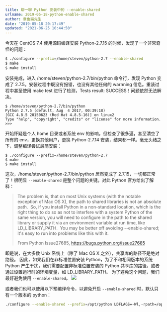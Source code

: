 ```yaml
---
title: 聊一聊 Python 安装中的 --enable-shared
urlname: 2019-05-18-python-enable-shared
author: 章鱼猫先生
date: "2019-05-18 20:17:49"
updated: "2021-06-25 10:44:50"
---
```


今天在 CentOS 7.4 使用源码编译安装 Python-2.7.15 的时候，发现了一个非常奇怪的问题：

```bash
$ ./configure --prefix=/home/steven/python-2.7 --enable-shared
$ make
$ make install
```

安装完成，进入 /home/steven/python-2.7/bin/python 命令行，发现 Python 变成了 2.7.5。安装过程中既没有报错，也没有其他任何的 warnning 信息。重装过程中甚至使用 make test 进行了检测，Tests result: SUCCESS！问题依然无法解决。

    $ /home/steven/python-2.7/bin/python
    Python 2.7.5 (default, Aug  4 2017, 00:39:18)
    [GCC 4.8.5 20150623 (Red Hat 4.8.5-16)] on linux2
    Type "help", "copyright", "credits" or "license" for more information.
    >>>

开始怀疑是个人 home 目录或者系统 env 的影响，但检查了很多遍，甚至清空了所有的 env，更换其他用户，更换 Python-2.7.14 安装，结果都一样。毫无头绪之下，调整编译尝试最简安装：

    $ ./configure --prefix=/home/steven/python-2.7
    $ make
    $ make install

这次，/home/steven/python-2.7/bin/python 居然变成了 2.7.15，一切都正常了！很明显 `--enable-shared` 是整个问题的关键。对此 Python 官方给出了解释：

> The problem is, that on most Unix systems (with the notable exception of Mac OS X), the path to shared libraries is not an absolute path.  So, if you install Python in a non-standard location, which is the right thing to do so as not to interfere with a system Python of the same version, you will need to configure in the path to the shared library or supply it via an environment variable at run time, like LD_LIBRARY_PATH.  You may be better off avoiding --enable-shared; it's easy to run into problems like this with it.
>
> From Python Issue27685, <https://bugs.python.org/issue27685>

即是说，在大多数 Unix 系统上（除了 Mac OS X 之外），共享库的路径不是绝对路径。 因此，如果我们在非标准位置安装 Python，为了不和相同版本的系统 Python 产生干扰，我们需要配置非标准位置安装的 Python 共享库的路径，或者通过设置运行时的环境变量，如 LD_LIBRARY_PATH。 为了避免这个问题，我们最好避免使用 `--enable-shared`。
![](https://shub-1251708715.cos.ap-guangzhou.myqcloud.com/elog-cookbook-img/Fu3mNt-6GcKZPAlp-GyEH2qfCVOm.png)

或者我们也可以使用以下预编译命令，以避免开启 `--enable-shared` 时，默认只有一个版本的 python：

```bash
./configure --enable-shared --prefix=/opt/python LDFLAGS=-Wl,-rpath=/opt/python/lib
```
